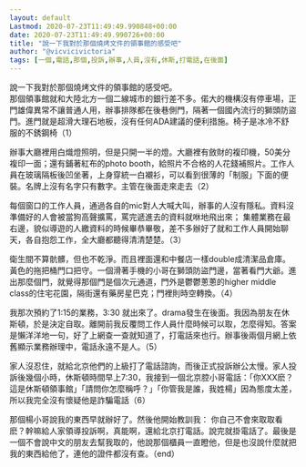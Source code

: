 ```yaml
---
layout: default
Lastmod: 2020-07-23T11:49:49.990848+00:00
date: 2020-07-23T11:49:49.990726+00:00
title: "說一下我對於那個燒烤文件的領事館的感受吧"
author: "@vicvicivictoria"
tags: [一個,電話,那個,投訴,辦事,人員,沒有,休斯,打電話,在後面]
---
```


說一下我對於那個燒烤文件的領事館的感受吧。  
那個領事館就和大陸北方一個二線城市的銀行差不多。偌大的機構沒有停車場，正門雄偉異常不讓普通人用，辦事排隊都在後巷側門，隔著一個國內流行的獅頭防盜門。進門就是超滑大理石地板，沒有任何ADA建議的便利措施。椅子是冰冷不舒服的不銹鋼椅（1）

辦事大廳裡用白熾燈照明，但是只開一半的燈。大廳裡有斂財的複印機，50美分複印一面；還有鋪著紅布的photo booth，給照片不合格的人花錢補照片。工作人員在玻璃隔板後凹坐著，上身穿統一白襯衫，可以看到很薄的「制服」下面的便裝。名牌上沒有名字只有數字。主管在後面走來走去（2）

每個窗口的工作人員，通過各自的mic對人大喊大叫，辦事的人沒有隱私。資料沒準備好的人會被當狗高聲擴罵，罵完遞進去的資料就咻地飛出來； 集體業務在最右邊，貌似導遊的人繳資料的時候畢恭畢敬，差不多辦好了就和工作人員開始聊天，各自抱怨工作，全大廳都聽得清清楚楚。（3）

衛生間不算骯髒，但也不乾淨。而且裡面還和中餐店一樣double成清潔品倉庫。黃色的拖把桶門口把守。一個滑著手機的小哥在獅頭防盜門邊，當著看門大爺。進出那麼個門，就覺得那個門是個次元通道，門外是鬱鬱蔥蔥的higher middle class的住宅花園，隔街還有藥房星巴克；門裡則時空轉換。（4）

我那次預約了1:15的業務，3:30 就出來了。drama發生在後面。我因為朋友在休斯頓，於是決定自取。離開前我反覆問工作人員什麼時候可以取，怎麼得知。答案是懶洋洋地一句，好了上網查一查就知道了，打電話來也行。辦事後兩個月網上依舊顯示業務辦理中，電話永遠不是人。（5）

家人沒忍住，就給北京他們的上級打了電話諮詢，而後正式投訴辦公太慢。家人投訴後幾個小時，休斯頓時間早上7:30，我接到一個北京腔小哥電話：「你XXX麽？這是休斯頓領事館」「請問你怎麼稱呼？」「你管我是誰，我姓楊」因為態度太差，所以我完全沒有懷疑他是詐騙電話（6）

那個楊小哥說我的東西早就辦好了。然後他開始教訓我： 你自己不會來取取看麽？幹嘛給人家領導投訴啊，真能啊，還給北京打電話。說完就掛電話了。最後是一個不會說中文的朋友去幫我取的，他說那個櫃員一直瞪他，但是也沒說什麼就把我的東西給他了，連他的證件都沒有查。（end）

